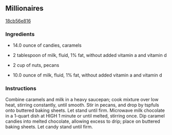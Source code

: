 ## Millionaires

[18cb56e816](http://online-cookbook.com/goto/cook/rpage/0012AE)

### Ingredients

 - 14.0 ounce of candies, caramels

 - 2 tablespoon of milk, fluid, 1% fat, without added vitamin a and vitamin d

 - 2 cup of nuts, pecans

 - 10.0 ounce of milk, fluid, 1% fat, without added vitamin a and vitamin d

### Instructions

Combine caramels and milk in a heavy saucepan; cook mixture over low heat, stirring constantly, until smooth. Stir in pecans, and drop by tspfuls onto buttered baking sheets. Let stand until firm. Microwave milk chocolate in a 1-quart dish at HIGH 1 minute or until melted, stirring once. Dip caramel candies into melted chocolate, allowing excess to drip; place on buttered baking sheets. Let candy stand until firm.